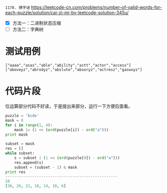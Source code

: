 
`1178. 猜字谜` https://leetcode-cn.com/problems/number-of-valid-words-for-each-puzzle/solution/cai-zi-mi-by-leetcode-solution-345u/
- [x] 方法一：二进制状态压缩
- [ ] 方法二：字典树

# 测试用例

```
["aaaa","asas","able","ability","actt","actor","access"]
["aboveyz","abrodyz","abslute","absoryz","actresz","gaswxyz"]
```

# 代码片段

位运算部分代码不好读，于是提出来部分，运行一下方便后面看。

```py
puzzle = 'bcde'
mask = 0
for i in range(1, 4):
    mask |= (1 << (ord(puzzle[i]) - ord("a")))
print mask
  
subset = mask
res = []
while subset:
    s = subset | (1 << (ord(puzzle[0]) - ord("a")))
    res.append(s)
    subset = (subset - 1) & mask
print res
--------------------------------------------------
28
[30, 26, 22, 18, 14, 10, 6]
```
